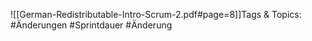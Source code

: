 
![[German-Redistributable-Intro-Scrum-2.pdf#page=8]]Tags & Topics:
   #Änderungen
   #Sprintdauer
   #Änderung
